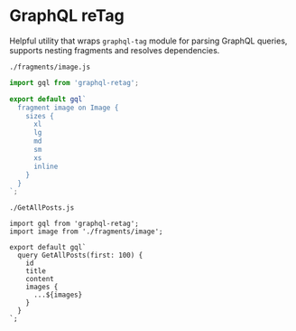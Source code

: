 # GraphQL reTag

Helpful utility that wraps `graphql-tag` module for parsing GraphQL queries, supports nesting fragments and resolves dependencies.

`./fragments/image.js`
```js
import gql from 'graphql-retag';

export default gql`
  fragment image on Image {
    sizes {
      xl
      lg
      md
      sm
      xs
      inline
    }
  }
`;
```

`./GetAllPosts.js`
```
import gql from 'graphql-retag';
import image from './fragments/image';

export default gql`
  query GetAllPosts(first: 100) {
    id
    title
    content
    images {
      ...${images}
    }
  }
`;

```